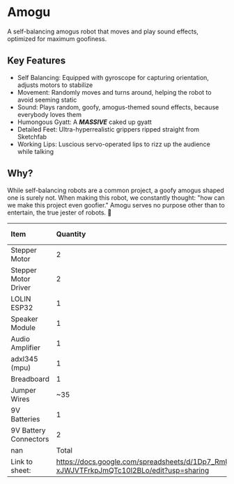 # Amogu

A self-balancing amogus robot that moves and play sound effects, optimized for maximum goofiness.

## Key Features
- Self Balancing: Equipped with gyroscope for capturing orientation, adjusts motors to stabilize
- Movement: Randomly moves and turns around, helping the robot to avoid seeming static
- Sound: Plays random, goofy, amogus-themed sound effects, because everybody loves them
- Humongous Gyatt: A ***MASSIVE*** caked up gyatt
- Detailed Feet: Ultra-hyperrealistic grippers ripped straight from Sketchfab
- Working Lips: Luscious servo-operated lips to rizz up the audience while talking

## Why?
While self-balancing robots are a common project, a goofy amogus shaped one is surely not. When making this robot, we constantly thought: "how can we make this project even goofier." Amogu serves no purpose other than to entertain, the true jester of robots. 🤡

| Item                  | Quantity                                                                                             | Total Price   |
|:----------------------|:-----------------------------------------------------------------------------------------------------|:--------------|
| Stepper Motor         | 2                                                                                                    | $6.66         |
| Stepper Motor Driver  | 2                                                                                                    | $7.33         |
| LOLIN ESP32           | 1                                                                                                    | $5.17         |
| Speaker Module        | 1                                                                                                    | $0.80         |
| Audio Amplifier       | 1                                                                                                    | $2.02         |
| adxl345 (mpu)         | 1                                                                                                    | $1.33         |
| Breadboard            | 1                                                                                                    | $1.59         |
| Jumper Wires          | ~35                                                                                                  | $3.80         |
| 9V Batteries          | 1                                                                                                    | $7.13         |
| 9V Battery Connectors | 2                                                                                                    | $1.28         |
| nan                   | Total                                                                                                | $37.11        |
| Link to sheet:        | https://docs.google.com/spreadsheets/d/1Dp7_RmUuRrrxWQPENCQc-xJWJVTFrkpJmQTc10l2BLo/edit?usp=sharing | nan           |
